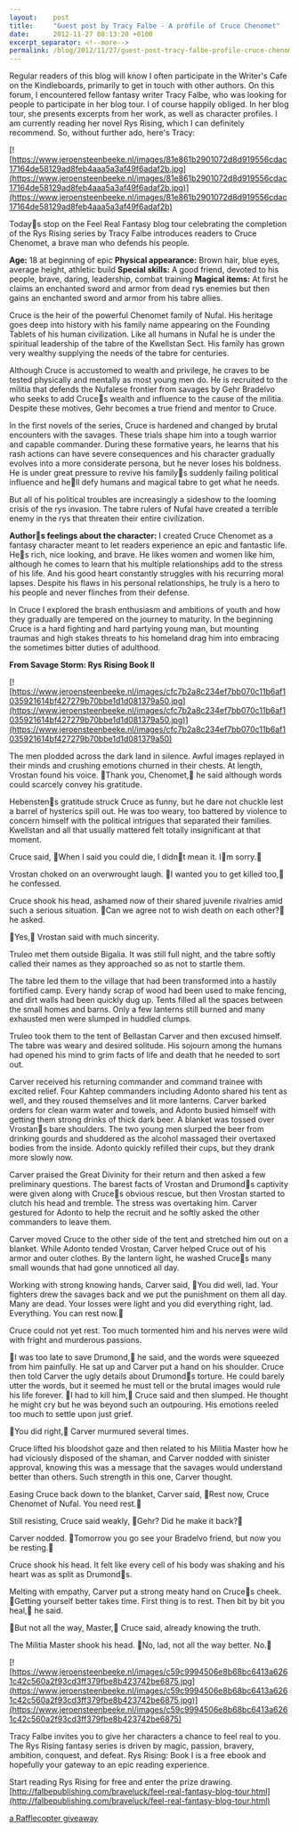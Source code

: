 ```yaml
---
layout:    post
title:     "Guest post by Tracy Falbe - A profile of Cruce Chenomet"
date:      2012-11-27 08:13:20 +0100
excerpt_separator: <!--more-->
permalink: /blog/2012/11/27/guest-post-tracy-falbe-profile-cruce-chenomet.html
---
```


Regular readers of this blog will know I often participate in the Writer's Cafe on the Kindleboards, primarily to get in touch with other authors. On this forum, I encountered fellow fantasy writer Tracy Falbe, who was looking for people to participate in her blog tour. I of course happily obliged. In her blog tour, she presents excerpts from her work, as well as character profiles. I am currently reading her novel Rys Rising, which I can definitely recommend. So, without further ado, here's Tracy:

<!--more-->
[![https://www.jeroensteenbeeke.nl/images/81e861b2901072d8d919556cdac17164de58129ad8feb4aaa5a3af49f6adaf2b.jpg](https://www.jeroensteenbeeke.nl/images/81e861b2901072d8d919556cdac17164de58129ad8feb4aaa5a3af49f6adaf2b.jpg)](https://www.jeroensteenbeeke.nl/images/81e861b2901072d8d919556cdac17164de58129ad8feb4aaa5a3af49f6adaf2b)

Todays stop on the Feel Real Fantasy blog tour celebrating the completion of the Rys Rising series by Tracy Falbe introduces readers to Cruce Chenomet, a brave man who defends his people.

**Age:** 18 at beginning of epic
**Physical appearance:** Brown hair, blue eyes, average height, athletic build
**Special skills:** A good friend, devoted to his people, brave, daring, leadership, combat training
**Magical items:** At first he claims an enchanted sword and armor from dead rys enemies but then gains an enchanted sword and armor from his tabre allies.

Cruce is the heir of the powerful Chenomet family of Nufal. His heritage goes deep into history with his family name appearing on the Founding Tablets of his human civilization. Like all humans in Nufal he is under the spiritual leadership of the tabre of the Kwellstan Sect. His family has grown very wealthy supplying the needs of the tabre for centuries.

Although Cruce is accustomed to wealth and privilege, he craves to be tested physically and mentally as most young men do. He is recruited to the militia that defends the Nufalese frontier from savages by Gehr Bradelvo who seeks to add Cruces wealth and influence to the cause of the militia. Despite these motives, Gehr becomes a true friend and mentor to Cruce.

In the first novels of the series, Cruce is hardened and changed by brutal encounters with the savages. These trials shape him into a tough warrior and capable commander. During these formative years, he learns that his rash actions can have severe consequences and his character gradually evolves into a more considerate persona, but he never loses his boldness. He is under great pressure to revive his familys suddenly failing political influence and hell defy humans and magical tabre to get what he needs.

But all of his political troubles are increasingly a sideshow to the looming crisis of the rys invasion. The tabre rulers of Nufal have created a terrible enemy in the rys that threaten their entire civilization.

**Authors feelings about the character:**
I created Cruce Chenomet as a fantasy character meant to let readers experience an epic and fantastic life. Hes rich, nice looking, and brave. He likes women and women like him, although he comes to learn that his multiple relationships add to the stress of his life. And his good heart constantly struggles with his recurring moral lapses. Despite his flaws in his personal relationships, he truly is a hero to his people and never flinches from their defense.

In Cruce I explored the brash enthusiasm and ambitions of youth and how they gradually are tempered on the journey to maturity. In the beginning Cruce is a hard fighting and hard partying young man, but mounting traumas and high stakes threats to his homeland drag him into embracing the sometimes bitter duties of adulthood.

**From Savage Storm: Rys Rising Book II**

[![https://www.jeroensteenbeeke.nl/images/cfc7b2a8c234ef7bb070c11b6af1035921614bf427279b70bbe1d1d081379a50.jpg](https://www.jeroensteenbeeke.nl/images/cfc7b2a8c234ef7bb070c11b6af1035921614bf427279b70bbe1d1d081379a50.jpg)](https://www.jeroensteenbeeke.nl/images/cfc7b2a8c234ef7bb070c11b6af1035921614bf427279b70bbe1d1d081379a50)

The men plodded across the dark land in silence. Awful images replayed in their minds and crushing emotions churned in their chests. At length, Vrostan found his voice. Thank you, Chenomet, he said although words could scarcely convey his gratitude.

Hebenstens gratitude struck Cruce as funny, but he dare not chuckle lest a barrel of hysterics spill out. He was too weary, too battered by violence to concern himself with the political intrigues that separated their families. Kwellstan and all that usually mattered felt totally insignificant at that moment.

Cruce said, When I said you could die, I didnt mean it. Im sorry.

Vrostan choked on an overwrought laugh. I wanted you to get killed too, he confessed.

Cruce shook his head, ashamed now of their shared juvenile rivalries amid such a serious situation. Can we agree not to wish death on each other? he asked.

Yes, Vrostan said with much sincerity.

Truleo met them outside Bigalia. It was still full night, and the tabre softly called their names as they approached so as not to startle them.

The tabre led them to the village that had been transformed into a hastily fortified camp. Every handy scrap of wood had been used to make fencing, and dirt walls had been quickly dug up. Tents filled all the spaces between the small homes and barns. Only a few lanterns still burned and many exhausted men were slumped in huddled clumps.

Truleo took them to the tent of Bellastan Carver and then excused himself. The tabre was weary and desired solitude. His sojourn among the humans had opened his mind to grim facts of life and death that he needed to sort out.

Carver received his returning commander and command trainee with excited relief. Four Kahtep commanders including Adonto shared his tent as well, and they roused themselves and lit more lanterns. Carver barked orders for clean warm water and towels, and Adonto busied himself with getting them strong drinks of thick dark beer. A blanket was tossed over Vrostans bare shoulders. The two young men slurped the beer from drinking gourds and shuddered as the alcohol massaged their overtaxed bodies from the inside. Adonto quickly refilled their cups, but they drank more slowly now.

Carver praised the Great Divinity for their return and then asked a few preliminary questions. The barest facts of Vrostan and Drumonds captivity were given along with Cruces obvious rescue, but then Vrostan started to clutch his head and tremble. The stress was overtaking him. Carver gestured for Adonto to help the recruit and he softly asked the other commanders to leave them.

Carver moved Cruce to the other side of the tent and stretched him out on a blanket. While Adonto tended Vrostan, Carver helped Cruce out of his armor and outer clothes. By the lantern light, he washed Cruces many small wounds that had gone unnoticed all day.

Working with strong knowing hands, Carver said, You did well, lad. Your fighters drew the savages back and we put the punishment on them all day. Many are dead. Your losses were light and you did everything right, lad. Everything. You can rest now.

Cruce could not yet rest. Too much tormented him and his nerves were wild with fright and murderous passions.

I was too late to save Drumond, he said, and the words were squeezed from him painfully. He sat up and Carver put a hand on his shoulder. Cruce then told Carver the ugly details about Drumonds torture. He could barely utter the words, but it seemed he must tell or the brutal images would rule his life forever. I had to kill him, Cruce said and then slumped. He thought he might cry but he was beyond such an outpouring. His emotions reeled too much to settle upon just grief.

You did right, Carver murmured several times.

Cruce lifted his bloodshot gaze and then related to his Militia Master how he had viciously disposed of the shaman, and Carver nodded with sinister approval, knowing this was a message that the savages would understand better than others. Such strength in this one, Carver thought.

Easing Cruce back down to the blanket, Carver said, Rest now, Cruce Chenomet of Nufal. You need rest.

Still resisting, Cruce said weakly, Gehr? Did he make it back?

Carver nodded. Tomorrow you go see your Bradelvo friend, but now you be resting.

Cruce shook his head. It felt like every cell of his body was shaking and his heart was as split as Drumonds.

Melting with empathy, Carver put a strong meaty hand on Cruces cheek. Getting yourself better takes time. First thing is to rest. Then bit by bit you heal, he said.

But not all the way, Master, Cruce said, already knowing the truth.

The Militia Master shook his head. No, lad, not all the way better. No.

[![https://www.jeroensteenbeeke.nl/images/c59c9994506e8b68bc6413a6261c42c560a2f93cd3ff379fbe8b423742be6875.jpg](https://www.jeroensteenbeeke.nl/images/c59c9994506e8b68bc6413a6261c42c560a2f93cd3ff379fbe8b423742be6875.jpg)](https://www.jeroensteenbeeke.nl/images/c59c9994506e8b68bc6413a6261c42c560a2f93cd3ff379fbe8b423742be6875)

Tracy Falbe invites you to give her characters a chance to feel real to you. The Rys Rising fantasy series is driven by magic, passion, bravery, ambition, conquest, and defeat. Rys Rising: Book I is a free ebook and hopefully your gateway to an epic reading experience.

Start reading Rys Rising for free and enter the prize drawing. [http://falbepublishing.com/braveluck/feel-real-fantasy-blog-tour.html](http://falbepublishing.com/braveluck/feel-real-fantasy-blog-tour.html)

[a Rafflecopter giveaway](http://www.rafflecopter.com/rafl/display/3d5c9e0/)
